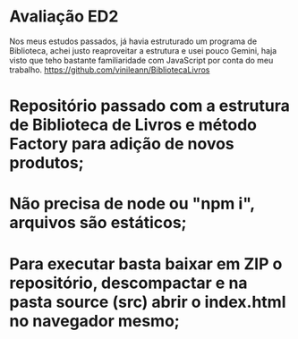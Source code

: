 # Avaliação ED2
Nos meus estudos passados, já havia estruturado um programa de Biblioteca, achei justo reaproveitar a estrutura e usei pouco Gemini, haja visto que teho bastante familiaridade com JavaScript por conta do meu trabalho.
https://github.com/vinileann/BibliotecaLivros
# Repositório passado com a estrutura de Biblioteca de Livros e método Factory para adição de novos produtos;
# Não precisa de node ou "npm i", arquivos são estáticos;
# Para executar basta baixar em ZIP o repositório, descompactar e na pasta source (src) abrir o index.html no navegador mesmo;
